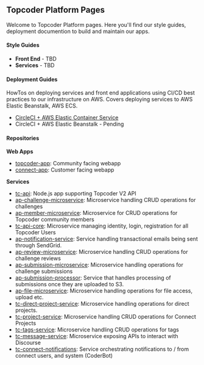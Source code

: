 ## Topcoder Platform Pages
Welcome to Topcoder Platform pages. Here you'll find our style guides, deployment documention to build and maintain our apps.

#### Style Guides
* **Front End** - TBD
* **Services** - TBD

#### Deployment Guides
HowTos on deploying services and front end applications using CI/CD best practices to our infrastructure on AWS. Covers deploying services to AWS Elastic Beanstalk, AWS ECS.

* [CircleCI + AWS Elastic Container Service](docs/circleci-aws-ecs.md)
* CircleCI + AWS Elastic Beanstalk - Pending


#### Repositories
**Web Apps**
* [topcoder-app](https://github.com/appirio-tech/topcoder-app): Community facing webapp
* [connect-app](https://github.com/appirio-tech/connect-app): Customer facing webapp


**Services**
* [tc-api](https://github.com/appirio-tech/tc-api): Node.js app supporting Topcoder V2 API
* [ap-challenge-microservice](https://github.com/appirio-tech/ap-challenge-microservice): Microservice handling CRUD operations for challenges
* [ap-member-microservice](https://github.com/appirio-tech/ap-member-microservice): Microservice for CRUD operations for Topcoder community members
* [tc-api-core](https://github.com/appirio-tech/tc1-api-core): Microservice managing identity, login, registration for all Topcoder Users
* [ap-notification-service](https://github.com/appirio-tech/ap-notification-service): Service handling transactional emails being sent through SendGrid.
* [ap-review-microservice](https://github.com/appirio-tech/ap-review-microservice): Microservice handling CRUD operations for challenge reviews
* [ap-submission-microservice](https://github.com/appirio-tech/ap-submission-microservice): Microservice handling operations for challenge submissions
* [ap-submission-processor](https://github.com/appirio-tech/ap-submission-processor): Service that handles processing of submissions once they are uploaded to S3.
* [ap-file-microservice](https://github.com/appirio-tech/ap-file-microservice): Microservice handling operations for file access, upload etc.
* [tc-direct-project-service](https://github.com/appirio-tech/tc-direct-project-service): Microservice handling operations for direct projects.
* [tc-project-service](https://github.com/topcoder-platform/tc-project-service): Microservice handling CRUD operations for Connect Projects
* [tc-tags-service](https://github.com/appirio-tech/tc-tags-service): Microservice handling CRUD operations for tags
* [tc-message-service](https://github.com/topcoder-platform/tc-message-service): Microservice exposing APIs to interact with Discourse
* [tc-connect-notifications](https://github.com/topcoder-platform/tc-connect-notifications): Service orchestrating notifications to / from connect users, and system (CoderBot)

